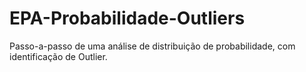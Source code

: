 # EPA-Probabilidade-Outliers
Passo-a-passo de uma análise de distribuição de probabilidade, com identificação de Outlier.
